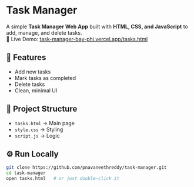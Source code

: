 # Task Manager

A simple **Task Manager Web App** built with **HTML, CSS, and JavaScript** to add, manage, and delete tasks.  
🔗 Live Demo: [task-manager-bay-phi.vercel.app/tasks.html](http://task-manager-bay-phi.vercel.app/tasks.html)

## 🚀 Features
- Add new tasks
- Mark tasks as completed
- Delete tasks
- Clean, minimal UI

## 📂 Project Structure
- `tasks.html` → Main page  
- `style.css` → Styling  
- `script.js` → Logic  

## ⚙️ Run Locally
```bash
git clone https://github.com/pnavaneethreddy/task-manager.git
cd task-manager
open tasks.html   # or just double-click it

